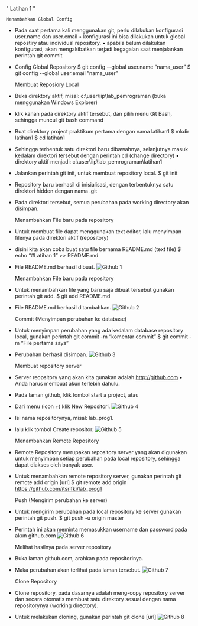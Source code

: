 " Latihan 1 "

	Menambahkan Global Config

- Pada saat pertama kali menggunakan git, perlu dilakukan konfigurasi 
user.name dan user.email • konfigurasi ini bisa dilakukan untuk global 
repostiry atau individual repository. • apabila belum dilakukan 
konfigurasi, akan mengakibatkan terjadi kegagalan saat menjalankan 
perintah git commit
- Config Global Repository
$ git config --global user.name “nama_user”
$ git config --global user.email “nama_user”

	Membuat Reposiory Local

- Buka direktory aktif, misal: c:\user\iip\lab_pemrograman (buka 
menggunakan 
Windows Explorer)
- klik kanan pada direktory aktif tersebut, dan pilih menu Git Bash, 
sehingga muncul git bash command
- Buat direktory project praktikum pertama dengan nama latihan1
$ mkdir latihan1
$ cd latihan1
- Sehingga terbentuk satu direktori baru dibawahnya, selanjutnya masuk 
kedalam direktori tersebut dengan perintah cd (change directory) • 
direktory aktif menjadi: c:\user\iip\lab_pemrograman\latihan1
- Jalankan perintah git init, untuk membuat repository local.
$ git init
- Repository baru berhasil di inisialisasi, dengan terbentuknya satu 
direktori hidden dengan nama .git
- Pada direktori tersebut, semua perubahan pada working directory akan 
disimpan.

	Menambahkan File baru pada repository

- Untuk membuat file dapat menggunakan text editor, lalu menyimpan 
filenya pada direktori aktif (repository)
- disini kita akan coba buat satu file bernama README.md (text file)
$ echo “#Latihan 1” >> README.md
- File README.md berhasil dibuat.
![Github 1](https://user-images.githubusercontent.com/38448294/66740969-9bf0be00-ee9e-11e9-9a50-dfcb5c0eae58.png)


	Menambahkan File baru pada repository

- Untuk menambahkan file yang baru saja dibuat tersebut gunakan perintah 
git add.
$ git add README.md

- File README.md berhasil ditambahkan. 
![Github 2](https://user-images.githubusercontent.com/38448294/66741173-0dc90780-ee9f-11e9-99b2-5619be42b538.png)


	Commit (Menyimpan perubahan ke database)

- Untuk menyimpan perubahan yang ada kedalam database repository local, 
gunakan perintah git commit -m “komentar commit”
$ git commit -m “File pertama saya”
- Perubahan berhasil disimpan.
![Github 3](https://user-images.githubusercontent.com/38448294/66741245-40730000-ee9f-11e9-8781-c1e82bb49a20.png)

	Membuat repository server

- Server reopsitory yang akan kita gunakan adalah http://github.com • 
Anda harus membuat akun terlebih dahulu.
- Pada laman github, klik tombol start a project, atau
- Dari menu (icon +) klik New Repositori.
![Github 4](https://user-images.githubusercontent.com/38448294/66741293-64cedc80-ee9f-11e9-95cb-54fcecdf6752.png)
- Isi nama repositorynya, misal: lab_prog1.
- lalu klik tombol Create repositor.
![Github 5](https://user-images.githubusercontent.com/38448294/66741423-b4ada380-ee9f-11e9-8e81-e93349f40384.png)


	Menambahkan Remote Repository

- Remote Repository merupakan repository server yang akan digunakan 
untuk menyimpan setiap perubahan pada local repository, sehingga dapat 
diakses oleh banyak user.
- Untuk menambahkan remote repository server, 
gunakan perintah
git remote add origin [url]
$ git remote add origin https://github.com/itsrifki/lab_prog1

	Push (Mengirim perubahan ke server)

- Untuk mengirim perubahan pada local repository ke server gunakan 
perintah git push.
$ git push -u origin master
- Perintah ini akan meminta memasukkan username dan password pada akun 
github.com 
![Github 6](https://user-images.githubusercontent.com/38448294/66741459-cb53fa80-ee9f-11e9-8812-7d3a89ccf021.png)

	Melihat hasilnya pada server repository

- Buka laman github.com, arahkan pada repositorinya.
- Maka perubahan 
akan terlihat pada laman tersebut.
![Github 7](https://user-images.githubusercontent.com/38448294/66741526-efafd700-ee9f-11e9-9d0e-655a115b0744.png)

	Clone Repository

- Clone repository, pada dasarnya adalah meng-copy repository server dan 
secara otomatis membuat satu direktory sesuai dengan nama repositorynya 
(working directory).
- Untuk melakukan cloning, gunakan perintah 
git clone [url]
![Github 8](https://user-images.githubusercontent.com/38448294/66741593-12da8680-eea0-11e9-8502-6cabfef80835.png)

